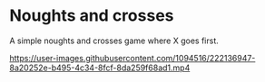 # Noughts and crosses

A simple noughts and crosses game where X goes first. 

https://user-images.githubusercontent.com/1094516/222136947-8a20252e-b495-4c34-8fcf-8da259f68ad1.mp4
